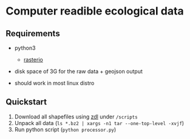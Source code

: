 # Computer readible ecological data

## Requirements
* python3
  * [rasterio](https://rasterio.readthedocs.io/en/latest/installation.html)

* disk space of 3G for the raw data + geojson output

* should work in most linux distro

## Quickstart

1. Download all shapefiles using [zdl](https://github.com/10ego/zenodo_downloader) under `/scripts`
2. Unpack all data (`ls *.bz2 | xargs -n1 tar --one-top-level -xvjf`)
3. Run python script (`python processor.py`)
